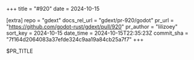 +++
title = "#920"
date = 2024-10-15

[extra]
repo = "gdext"
docs_rel_url = "gdext/pr-920/godot"
pr_url = "https://github.com/godot-rust/gdext/pull/920"
pr_author = "lilizoey"
sort_key = 2024-10-15
date_time = 2024-10-15T22:35:23Z
commit_sha = "7f164d2064083a37efde324c9aa19a84cb25a7f7"
+++

$PR_TITLE
